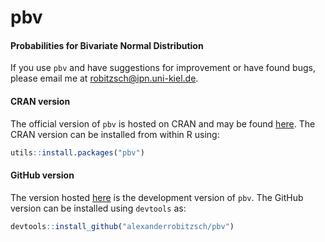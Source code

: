 # pbv
#### Probabilities for Bivariate Normal Distribution


If you use `pbv` and have suggestions for improvement or have found bugs, please email me at robitzsch@ipn.uni-kiel.de.

#### CRAN version

<!---
[![CRAN_Status_Badge](http://www.r-pkg.org/badges/version-last-release/pbv)](https://cran.r-project.org/package=pbv)
&#160;&#160;
-->

The official version of `pbv` is hosted on CRAN and may be found [here](https://cran.r-project.org/package=pbv). 
The CRAN version can be installed from within R using:

```r
utils::install.packages("pbv")
```

#### GitHub version

The version hosted [here](https://github.com/alexanderrobitzsch/pbv) is the development version of `pbv`. 
The GitHub version can be installed using `devtools` as:

```r
devtools::install_github("alexanderrobitzsch/pbv")
```
